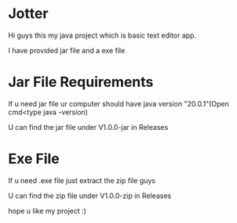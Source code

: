 # Jotter
Hi guys this my java project which is basic text editor app.

I have provided jar file and a exe file 

# Jar File Requirements 
If u need jar file ur computer should have java version "20.0.1"(Open cmd<type java -version)

U can find the jar file under V1.0.0-jar in Releases

# Exe File
If u need .exe file just extract the zip file guys

U can find the zip file under V1.0.0-zip in Releases

hope u like my project :)
